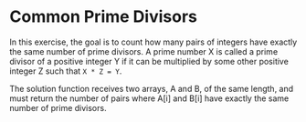 # Common Prime Divisors

In this exercise, the goal is to count how many pairs of integers have exactly the same number of prime divisors.
A prime number X is called a prime divisor of a positive integer Y if it can be multiplied by some other positive integer Z such that `X * Z = Y`.

The solution function receives two arrays, A and B, of the same length, and must return the number of pairs where A[i] and B[i] have exactly the same number of prime divisors.
